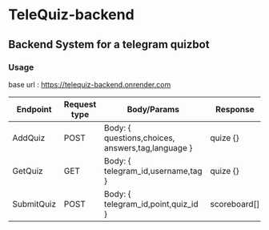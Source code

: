 # TeleQuiz-backend

## Backend System for a telegram quizbot

### Usage

base url : https://telequiz-backend.onrender.com


| Endpoint   | Request type | Body/Params                                       | Response     | Route          |
|------------|--------------|---------------------------------------------------|--------------|----------------|
| AddQuiz    | POST         | Body: { questions,choices, answers,tag,language } | quize {}     | /api/quize/add |
| GetQuiz    | GET          | Body: { telegram_id,username,tag }                | quize {}     | /api/quize/get |
| SubmitQuiz | POST         | Body: { telegram_id,point,quiz_id }               | scoreboard[] | /api/submit    |